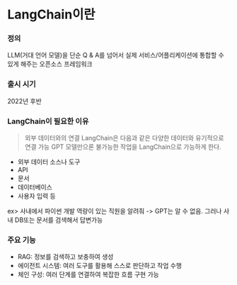 # LangChain이란

### 정의
LLM(거대 언어 모델)을 단순 Q & A를 넘어서 실제 서비스/어플리케이션에 통합할 수 있게 해주는 오픈소스 프레임워크

### 출시 시기
2022년 후반

### LangChain이 필요한 이유
> 외부 데이터와의 연결
> LangChain은 다음과 같은 다양한 데이터와 유기적으로 연결 가능
> GPT 모델만으론 불가능한 작업을 LangChain으로 가능하게 한다.

* 외부 데이터 소스나 도구
* API
* 문서
* 데이터베이스
* 사용자 입력 등

ex> 사내에서 파이썬 개발 역량이 있는 직원을 알려줘
-> GPT는 알 수 없음. 그러나 사내 DB또는 문서를 검색해서 답변가능

### 주요 기능
* RAG: 정보를 검색하고 보충하여 생성
* 에이전트 시스템: 여러 도구를 활용해 스스로 판단하고 작업 수행
* 체인 구성: 여러 단계를 연결하여 복잡한 흐름 구현 가능
